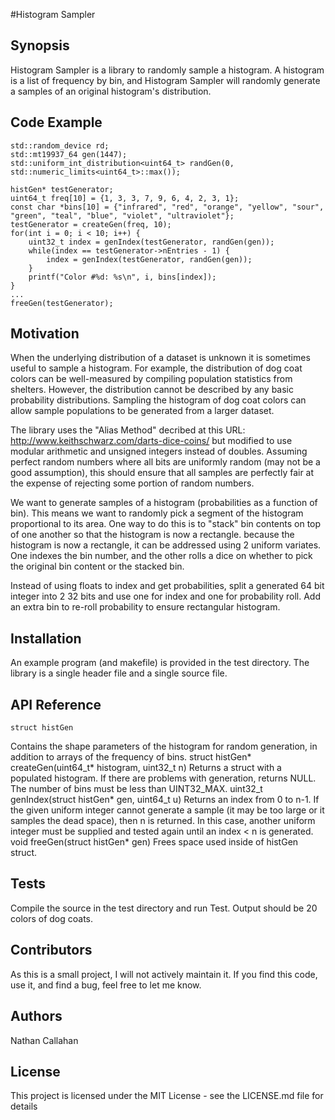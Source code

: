 #Histogram Sampler

## Synopsis

Histogram Sampler is a library to randomly sample a histogram. A histogram is a list of frequency by bin, and Histogram Sampler will randomly generate a samples of an original histogram's distribution.

## Code Example

```
std::random_device rd;
std::mt19937_64 gen(1447);
std::uniform_int_distribution<uint64_t> randGen(0, std::numeric_limits<uint64_t>::max());

histGen* testGenerator;
uint64_t freq[10] = {1, 3, 3, 7, 9, 6, 4, 2, 3, 1};
const char *bins[10] = {"infrared", "red", "orange", "yellow", "sour", "green", "teal", "blue", "violet", "ultraviolet"};
testGenerator = createGen(freq, 10);
for(int i = 0; i < 10; i++) {
    uint32_t index = genIndex(testGenerator, randGen(gen));
    while(index == testGenerator->nEntries - 1) {
        index = genIndex(testGenerator, randGen(gen));
    }
    printf("Color #%d: %s\n", i, bins[index]);
}
...
freeGen(testGenerator);

```

## Motivation

When the underlying distribution of a dataset is unknown it is sometimes useful to sample a histogram. For example, the distribution of dog coat colors can be well-measured by compiling population statistics from shelters. However, the distribution cannot be described by any basic probability distributions. Sampling the histogram of dog coat colors can allow sample populations to be generated from a larger dataset.

The library uses the "Alias Method" decribed at this URL: http://www.keithschwarz.com/darts-dice-coins/ but modified to use modular arithmetic and unsigned integers instead of doubles. Assuming perfect random numbers where all bits are uniformly random (may not be a good assumption), this should ensure that all samples are perfectly fair at the expense of rejecting some portion of random numbers.

We want to generate samples of a histogram (probabilities as a function of bin). This means we want to randomly pick a segment of the histogram proportional to its area. One way to do this is to "stack" bin contents on top of one another so that the histogram is now a rectangle. because the histogram is now a rectangle, it can be addressed using 2 uniform variates. One indexes the bin number, and the other rolls a dice on whether to pick the original bin content or the stacked bin.

Instead of using floats to index and get probabilities, split a generated 64 bit integer into 2 32 bits and use one for index and one for probability roll. Add an extra bin to re-roll probability to ensure rectangular histogram.

## Installation

An example program (and makefile) is provided in the test directory. The library is a single header file and a single source file.

## API Reference

    struct histGen
Contains the shape parameters of the histogram for random generation, in addition to arrays of the frequency of bins.
    struct histGen* createGen(uint64_t* histogram, uint32_t n)
Returns a struct with a populated histogram. If there are problems with generation, returns NULL. The number of bins must be less than UINT32_MAX.
    uint32_t genIndex(struct histGen* gen, uint64_t u)
Returns an index from 0 to n-1. If the given uniform integer cannot generate a sample (it may be too large or it samples the dead space), then n is returned. In this case, another uniform integer must be supplied and tested again until an index < n is generated.
    void freeGen(struct histGen* gen)
Frees space used inside of histGen struct.

## Tests

Compile the source in the test directory and run Test. Output should be 20 colors of dog coats.

## Contributors

As this is a small project, I will not actively maintain it. If you find this code, use it, and find a bug, feel free to let me know.

## Authors

Nathan Callahan

## License

This project is licensed under the MIT License - see the LICENSE.md file for details
